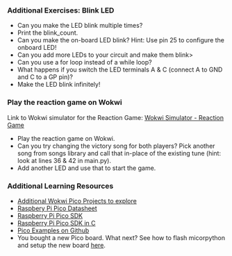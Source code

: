 ### Additional Exercises: Blink LED

- Can you make the LED blink multiple times? <br>
- Print the blink_count.
- Can you make the on-board LED blink? Hint: Use pin 25 to configure the onboard LED! <br>
- Can you add more LEDs to your circuit and make them blink> <br>
- Can you use a for loop instead of a while loop? <br>
- What happens if you switch the LED terminals A & C (connect A to GND and C to a GP pin)? <br>
- Make the LED blink infinitely! 


### Play the reaction game on Wokwi

Link to Wokwi simulator for the Reaction Game:  [Wokwi Simulator - Reaction Game ](https://wokwi.com/projects/423198616631390209)

- Play the reaction game on Wokwi.
- Can you try changing the victory song for both players? Pick another song from songs library and call that in-place of the existing tune (hint: look at lines 36 & 42 in main.py).
- Add another LED and use that to start the game.

### Additional Learning Resources

-  [Additional Wokwi Pico Projects to explore](https://wokwi.com/pi-pico)
-  [Raspbery Pi Pico Datasheet](https://datasheets.raspberrypi.com/rp2040/rp2040-datasheet.pdf)
-  [Raspberry Pi Pico SDK](https://github.com/raspberrypi/pico-sdk)
-  [Raspberry Pi Pico SDK in C](https://datasheets.raspberrypi.com/pico/raspberry-pi-pico-c-sdk.pdf)
-  [Pico Examples on Github](https://github.com/raspberrypi/pico-examples)
-  You bought a new Pico board. What next? See how to flash micorpython and setup the new board [here](https://github.com/GHCFW/LevelUpLab2023/blob/main/Getting_started_on_pico.md).

